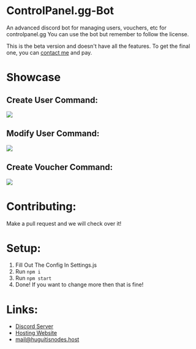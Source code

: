 # ControlPanel.gg-Bot
An advanced discord bot for managing users, vouchers, etc for controlpanel.gg
You can use the bot but remember to follow the license.

This is the beta version and doesn't have all the features. To get the final one, you can [contact me](https://discord.gg/CVbPZRt9yG) and pay.

# Showcase
## Create User Command:
![](https://media3.giphy.com/media/5Y88aub3BkyLl20x8a/giphy.gif?cid=790b7611fe9f3ef051c2b4ce14b70cd7b392b99f943cf45d&rid=giphy.gif)

## Modify User Command:
![](https://media0.giphy.com/media/KYtwAUTXH8aQUNZCJ2/giphy.gif?cid=790b7611e405b3049878f443d8c0dd1bbbf68365adc31279&rid=giphy.gif)

## Create Voucher Command:
![](https://media3.giphy.com/media/Y7kmLnU3tJAs503WL8/giphy.gif?cid=790b7611dc841325f9cdf8b306ce5c04f9f851ffa93327ed&rid=giphy.gif)

# Contributing:
Make a pull request and we will check over it!

# Setup:
1. Fill Out The Config In Settings.js
2. Run `npm i`
3. Run `npm start`
4. Done! If you want to change more then that is fine!


# Links:
- [Discord Server](https://discord.gg/CVbPZRt9yG)
- [Hosting Website](https://huguitisnodes.host)
- mail@huguitisnodes.host

